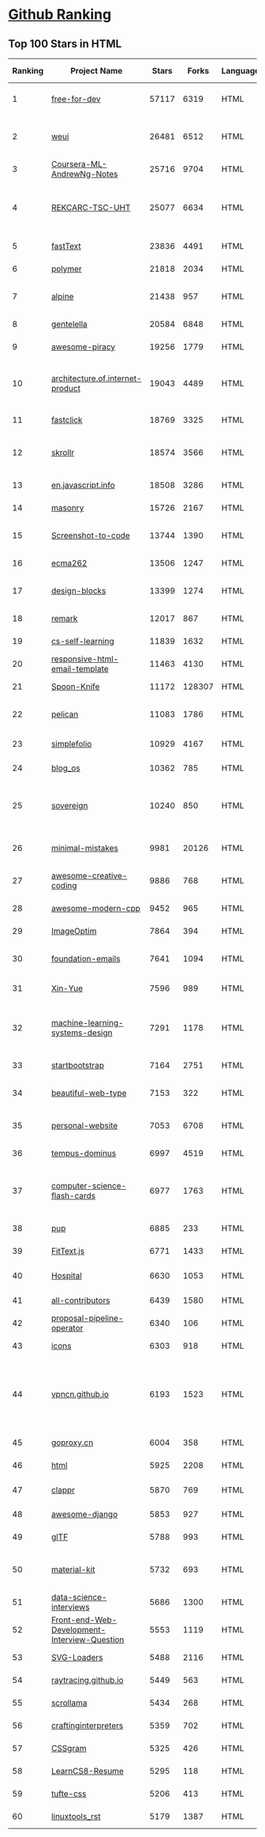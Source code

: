 [Github Ranking](../README.md)
==========

## Top 100 Stars in HTML

| Ranking | Project Name | Stars | Forks | Language | Open Issues | Description | Last Commit |
| ------- | ------------ | ----- | ----- | -------- | ----------- | ----------- | ----------- |
| 1 | [free-for-dev](https://github.com/ripienaar/free-for-dev) | 57117 | 6319 | HTML | 0 | A list of SaaS, PaaS and IaaS offerings that have free tiers of interest to devops and infradev | 2022-08-17T18:17:30Z |
| 2 | [weui](https://github.com/Tencent/weui) | 26481 | 6512 | HTML | 40 | A UI library by WeChat official design team, includes the most useful widgets/modules in mobile web applications. | 2022-08-16T09:27:58Z |
| 3 | [Coursera-ML-AndrewNg-Notes](https://github.com/fengdu78/Coursera-ML-AndrewNg-Notes) | 25716 | 9704 | HTML | 47 | 吴恩达老师的机器学习课程个人笔记 | 2022-04-29T02:47:58Z |
| 4 | [REKCARC-TSC-UHT](https://github.com/PKUanonym/REKCARC-TSC-UHT) | 25077 | 6634 | HTML | 0 | 清华大学计算机系课程攻略 Guidance for courses in Department of Computer Science and Technology, Tsinghua University | 2022-08-16T01:15:50Z |
| 5 | [fastText](https://github.com/facebookresearch/fastText) | 23836 | 4491 | HTML | 428 | Library for fast text representation and classification. | 2022-08-09T22:59:21Z |
| 6 | [polymer](https://github.com/Polymer/polymer) | 21818 | 2034 | HTML | 40 | Our original Web Component library. | 2022-06-03T21:59:52Z |
| 7 | [alpine](https://github.com/alpinejs/alpine) | 21438 | 957 | HTML | 16 | A rugged, minimal framework for composing JavaScript behavior in your markup.  | 2022-08-17T13:10:02Z |
| 8 | [gentelella](https://github.com/ColorlibHQ/gentelella) | 20584 | 6848 | HTML | 30 | Free Bootstrap 4 Admin Dashboard Template | 2022-03-14T03:31:22Z |
| 9 | [awesome-piracy](https://github.com/Igglybuff/awesome-piracy) | 19256 | 1779 | HTML | 136 | A curated list of awesome warez and piracy links | 2022-07-23T12:02:54Z |
| 10 | [architecture.of.internet-product](https://github.com/davideuler/architecture.of.internet-product) | 19043 | 4489 | HTML | 8 | 互联网公司技术架构，微信/淘宝/微博/腾讯/阿里/美团点评/百度/Google/Facebook/Amazon/eBay的架构，欢迎PR补充 | 2021-12-05T04:53:06Z |
| 11 | [fastclick](https://github.com/ftlabs/fastclick) | 18769 | 3325 | HTML | 212 | Polyfill to remove click delays on browsers with touch UIs | 2021-08-13T16:01:47Z |
| 12 | [skrollr](https://github.com/Prinzhorn/skrollr) | 18574 | 3566 | HTML | 243 | Stand-alone parallax scrolling library for mobile (Android + iOS) and desktop. No jQuery. Just plain JavaScript (and some love). | 2018-01-23T20:05:59Z |
| 13 | [en.javascript.info](https://github.com/javascript-tutorial/en.javascript.info) | 18508 | 3286 | HTML | 79 | Modern JavaScript Tutorial  | 2022-08-17T01:32:05Z |
| 14 | [masonry](https://github.com/desandro/masonry) | 15726 | 2167 | HTML | 58 | :love_hotel: Cascading grid layout plugin | 2021-10-03T09:17:12Z |
| 15 | [Screenshot-to-code](https://github.com/emilwallner/Screenshot-to-code) | 13744 | 1390 | HTML | 14 | A neural network that transforms a design mock-up into a static website. | 2022-05-24T14:52:26Z |
| 16 | [ecma262](https://github.com/tc39/ecma262) | 13506 | 1247 | HTML | 286 | Status, process, and documents for ECMA-262 | 2022-08-18T02:29:01Z |
| 17 | [design-blocks](https://github.com/froala/design-blocks) | 13399 | 1274 | HTML | 25 | A set of 170+ Bootstrap based design blocks ready to be used to create clean modern websites. | 2022-06-22T05:08:03Z |
| 18 | [remark](https://github.com/gnab/remark) | 12017 | 867 | HTML | 158 | A simple, in-browser, markdown-driven slideshow tool. | 2022-05-24T16:15:00Z |
| 19 | [cs-self-learning](https://github.com/PKUFlyingPig/cs-self-learning) | 11839 | 1632 | HTML | 26 | 计算机自学指南 | 2022-08-15T16:06:44Z |
| 20 | [responsive-html-email-template](https://github.com/leemunroe/responsive-html-email-template) | 11463 | 4130 | HTML | 4 | A free simple responsive HTML email template | 2022-07-15T20:36:08Z |
| 21 | [Spoon-Knife](https://github.com/octocat/Spoon-Knife) | 11172 | 128307 | HTML | 1460 | This repo is for demonstration purposes only. | 2022-08-17T23:56:50Z |
| 22 | [pelican](https://github.com/getpelican/pelican) | 11083 | 1786 | HTML | 46 | Static site generator that supports Markdown and reST syntax. Powered by Python. | 2022-08-16T16:55:38Z |
| 23 | [simplefolio](https://github.com/cobiwave/simplefolio) | 10929 | 4167 | HTML | 32 | ⚡️ A minimal portfolio template for Developers | 2022-08-09T15:15:27Z |
| 24 | [blog_os](https://github.com/phil-opp/blog_os) | 10362 | 785 | HTML | 51 | Writing an OS in Rust | 2022-08-17T07:20:32Z |
| 25 | [sovereign](https://github.com/sovereign/sovereign) | 10240 | 850 | HTML | 83 | A set of Ansible playbooks to build and maintain your own private cloud: email, calendar, contacts, file sync, IRC bouncer, VPN, and more. | 2021-07-09T13:37:45Z |
| 26 | [minimal-mistakes](https://github.com/mmistakes/minimal-mistakes) | 9981 | 20126 | HTML | 13 | :triangular_ruler: Jekyll theme for building a personal site, blog, project documentation, or portfolio. | 2022-08-16T11:42:12Z |
| 27 | [awesome-creative-coding](https://github.com/terkelg/awesome-creative-coding) | 9886 | 768 | HTML | 1 | Creative Coding: Generative Art, Data visualization, Interaction Design, Resources. | 2022-08-05T22:50:40Z |
| 28 | [awesome-modern-cpp](https://github.com/rigtorp/awesome-modern-cpp) | 9452 | 965 | HTML | 0 | A collection of resources on modern C++ | 2022-06-16T14:38:34Z |
| 29 | [ImageOptim](https://github.com/ImageOptim/ImageOptim) | 7864 | 394 | HTML | 159 | GUI image optimizer for Mac | 2022-03-25T09:59:14Z |
| 30 | [foundation-emails](https://github.com/foundation/foundation-emails) | 7641 | 1094 | HTML | 174 | Quickly create responsive HTML emails that work on any device and client. Even Outlook. | 2022-07-11T20:41:48Z |
| 31 | [Xin-Yue](https://github.com/sikaozhe1997/Xin-Yue) | 7596 | 989 | HTML | 38 | 岳昕：致北大师生与北大外国语学院的一封公开信 | 2019-05-04T17:07:56Z |
| 32 | [machine-learning-systems-design](https://github.com/chiphuyen/machine-learning-systems-design) | 7291 | 1178 | HTML | 7 | A booklet on machine learning systems design with exercises. NOT the repo for the book "Designing Machine Learning Systems" | 2022-07-17T22:56:05Z |
| 33 | [startbootstrap](https://github.com/BlackrockDigital/startbootstrap) | 7164 | 2751 | HTML | 3 | A library of free and open source Bootstrap themes and templates | 2020-10-12T20:57:37Z |
| 34 | [beautiful-web-type](https://github.com/ubuwaits/beautiful-web-type) | 7153 | 322 | HTML | 3 | In-depth guide to the best open-source typefaces: https://beautifulwebtype.com | 2022-05-31T09:10:41Z |
| 35 | [personal-website](https://github.com/github/personal-website) | 7053 | 6708 | HTML | 0 | Code that'll help you kickstart a personal website that showcases your work as a software developer. | 2022-05-24T11:19:00Z |
| 36 | [tempus-dominus](https://github.com/Eonasdan/tempus-dominus) | 6997 | 4519 | HTML | 13 | A powerful Date/time picker widget. | 2022-08-16T01:26:24Z |
| 37 | [computer-science-flash-cards](https://github.com/jwasham/computer-science-flash-cards) | 6977 | 1763 | HTML | 3 | Mini website for testing both general CS knowledge and enforce coding practice and common algorithm/data structure memorization. | 2022-02-08T01:05:48Z |
| 38 | [pup](https://github.com/ericchiang/pup) | 6885 | 233 | HTML | 66 | Parsing HTML at the command line | 2022-05-27T12:04:39Z |
| 39 | [FitText.js](https://github.com/davatron5000/FitText.js) | 6771 | 1433 | HTML | 9 | A jQuery plugin for inflating web type | 2020-12-02T14:09:34Z |
| 40 | [Hospital](https://github.com/open-power-workgroup/Hospital) | 6630 | 1053 | HTML | 44 | OpenPower工作组收集汇总的医院开放数据 | 2020-10-27T03:02:37Z |
| 41 | [all-contributors](https://github.com/all-contributors/all-contributors) | 6439 | 1580 | HTML | 73 | ✨ Recognize all contributors, not just the ones who push code ✨ | 2022-08-16T20:12:06Z |
| 42 | [proposal-pipeline-operator](https://github.com/tc39/proposal-pipeline-operator) | 6340 | 106 | HTML | 24 | A proposal for adding a useful pipe operator to JavaScript. | 2022-08-17T22:32:13Z |
| 43 | [icons](https://github.com/twbs/icons) | 6303 | 918 | HTML | 241 | Official open source SVG icon library for Bootstrap. | 2022-08-08T02:39:00Z |
| 44 | [vpncn.github.io](https://github.com/vpncn/vpncn.github.io) | 6193 | 1523 | HTML | 38 | 2022中国翻墙软件VPN推荐以及科学上网避坑，稳定好用。对比SSR机场、蓝灯、V2ray、老王VPN、VPS搭建梯子等科学上网与翻墙软件，中国最新科学上网翻墙梯子VPN下载推荐。 | 2022-08-17T14:56:57Z |
| 45 | [goproxy.cn](https://github.com/goproxy/goproxy.cn) | 6004 | 358 | HTML | 2 | The most trusted Go module proxy in China. | 2022-08-04T09:17:02Z |
| 46 | [html](https://github.com/whatwg/html) | 5925 | 2208 | HTML | 1536 | HTML Standard | 2022-08-17T17:48:30Z |
| 47 | [clappr](https://github.com/clappr/clappr) | 5870 | 769 | HTML | 48 | :clapper: An extensible media player for the web. | 2022-07-20T01:28:06Z |
| 48 | [awesome-django](https://github.com/wsvincent/awesome-django) | 5853 | 927 | HTML | 1 | A curated list of awesome things related to Django | 2022-08-12T11:30:26Z |
| 49 | [glTF](https://github.com/KhronosGroup/glTF) | 5788 | 993 | HTML | 136 | glTF – Runtime 3D Asset Delivery | 2022-08-15T20:28:28Z |
| 50 | [material-kit](https://github.com/creativetimofficial/material-kit) | 5732 | 693 | HTML | 17 |  Free and Open Source UI Kit for Bootstrap 5, React, Vue.js, React Native and Sketch based on Google's Material Design | 2022-06-23T14:01:29Z |
| 51 | [data-science-interviews](https://github.com/alexeygrigorev/data-science-interviews) | 5686 | 1300 | HTML | 3 | Data science interview questions and answers | 2022-07-22T05:57:26Z |
| 52 | [Front-end-Web-Development-Interview-Question](https://github.com/paddingme/Front-end-Web-Development-Interview-Question) | 5553 | 1119 | HTML | 9 | 前端开发面试题大收集，前端面试集锦 :heart: :gift_heart: :cupid: | 2021-10-13T07:10:48Z |
| 53 | [SVG-Loaders](https://github.com/SamHerbert/SVG-Loaders) | 5488 | 2116 | HTML | 5 | Loading icons and small animations built with pure SVG. | 2022-02-03T09:39:41Z |
| 54 | [raytracing.github.io](https://github.com/RayTracing/raytracing.github.io) | 5449 | 563 | HTML | 81 | Main Web Site (Online Books) | 2022-08-16T06:35:56Z |
| 55 | [scrollama](https://github.com/russellgoldenberg/scrollama) | 5434 | 268 | HTML | 5 | Scrollytelling with IntersectionObserver. | 2022-06-19T16:57:23Z |
| 56 | [craftinginterpreters](https://github.com/munificent/craftinginterpreters) | 5359 | 702 | HTML | 57 | Repository for the book "Crafting Interpreters" | 2022-08-02T20:26:25Z |
| 57 | [CSSgram](https://github.com/una/CSSgram) | 5325 | 426 | HTML | 33 | CSS library for Instagram filters | 2021-08-01T08:43:49Z |
| 58 | [LearnCS8-Resume](https://github.com/JordanSchuetz/LearnCS8-Resume) | 5295 | 118 | HTML | 0 | Resume template website for the LearnCS8 Lab 3 | 2021-01-04T06:37:12Z |
| 59 | [tufte-css](https://github.com/edwardtufte/tufte-css) | 5206 | 413 | HTML | 10 | Style your webpage like Edward Tufte’s handouts. | 2021-09-19T22:02:49Z |
| 60 | [linuxtools_rst](https://github.com/me115/linuxtools_rst) | 5179 | 1387 | HTML | 6 | Linux工具快速教程 | 2022-02-11T01:31:07Z |

